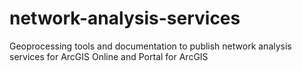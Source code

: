 # network-analysis-services
Geoprocessing tools and documentation to publish network analysis services for ArcGIS Online and Portal for ArcGIS
